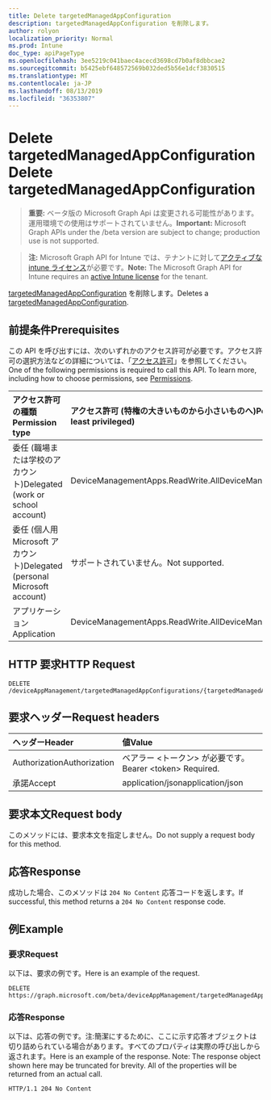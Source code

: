 ```yaml
---
title: Delete targetedManagedAppConfiguration
description: targetedManagedAppConfiguration を削除します。
author: rolyon
localization_priority: Normal
ms.prod: Intune
doc_type: apiPageType
ms.openlocfilehash: 3ee5219c041baec4acecd3698cd7b0af8dbbcae2
ms.sourcegitcommit: b5425ebf648572569b032ded5b56e1dcf3830515
ms.translationtype: MT
ms.contentlocale: ja-JP
ms.lasthandoff: 08/13/2019
ms.locfileid: "36353807"
---
```

# <a name="delete-targetedmanagedappconfiguration"></a><span data-ttu-id="9c08d-103">Delete targetedManagedAppConfiguration</span><span class="sxs-lookup"><span data-stu-id="9c08d-103">Delete targetedManagedAppConfiguration</span></span>

> <span data-ttu-id="9c08d-104">**重要:** ベータ版の Microsoft Graph Api は変更される可能性があります。運用環境での使用はサポートされていません。</span><span class="sxs-lookup"><span data-stu-id="9c08d-104">**Important:** Microsoft Graph APIs under the /beta version are subject to change; production use is not supported.</span></span>

> <span data-ttu-id="9c08d-105">**注:** Microsoft Graph API for Intune では、テナントに対して[アクティブな intune ライセンス](https://go.microsoft.com/fwlink/?linkid=839381)が必要です。</span><span class="sxs-lookup"><span data-stu-id="9c08d-105">**Note:** The Microsoft Graph API for Intune requires an [active Intune license](https://go.microsoft.com/fwlink/?linkid=839381) for the tenant.</span></span>

<span data-ttu-id="9c08d-106">[targetedManagedAppConfiguration](../resources/intune-mam-targetedmanagedappconfiguration.md) を削除します。</span><span class="sxs-lookup"><span data-stu-id="9c08d-106">Deletes a [targetedManagedAppConfiguration](../resources/intune-mam-targetedmanagedappconfiguration.md).</span></span>

## <a name="prerequisites"></a><span data-ttu-id="9c08d-107">前提条件</span><span class="sxs-lookup"><span data-stu-id="9c08d-107">Prerequisites</span></span>
<span data-ttu-id="9c08d-p101">この API を呼び出すには、次のいずれかのアクセス許可が必要です。アクセス許可の選択方法などの詳細については、「[アクセス許可](/graph/permissions-reference)」を参照してください。</span><span class="sxs-lookup"><span data-stu-id="9c08d-p101">One of the following permissions is required to call this API. To learn more, including how to choose permissions, see [Permissions](/graph/permissions-reference).</span></span>

|<span data-ttu-id="9c08d-110">アクセス許可の種類</span><span class="sxs-lookup"><span data-stu-id="9c08d-110">Permission type</span></span>|<span data-ttu-id="9c08d-111">アクセス許可 (特権の大きいものから小さいものへ)</span><span class="sxs-lookup"><span data-stu-id="9c08d-111">Permissions (from most to least privileged)</span></span>|
|:---|:---|
|<span data-ttu-id="9c08d-112">委任 (職場または学校のアカウント)</span><span class="sxs-lookup"><span data-stu-id="9c08d-112">Delegated (work or school account)</span></span>|<span data-ttu-id="9c08d-113">DeviceManagementApps.ReadWrite.All</span><span class="sxs-lookup"><span data-stu-id="9c08d-113">DeviceManagementApps.ReadWrite.All</span></span>|
|<span data-ttu-id="9c08d-114">委任 (個人用 Microsoft アカウント)</span><span class="sxs-lookup"><span data-stu-id="9c08d-114">Delegated (personal Microsoft account)</span></span>|<span data-ttu-id="9c08d-115">サポートされていません。</span><span class="sxs-lookup"><span data-stu-id="9c08d-115">Not supported.</span></span>|
|<span data-ttu-id="9c08d-116">アプリケーション</span><span class="sxs-lookup"><span data-stu-id="9c08d-116">Application</span></span>|<span data-ttu-id="9c08d-117">DeviceManagementApps.ReadWrite.All</span><span class="sxs-lookup"><span data-stu-id="9c08d-117">DeviceManagementApps.ReadWrite.All</span></span>|

## <a name="http-request"></a><span data-ttu-id="9c08d-118">HTTP 要求</span><span class="sxs-lookup"><span data-stu-id="9c08d-118">HTTP Request</span></span>
<!-- {
  "blockType": "ignored"
}
-->
``` http
DELETE /deviceAppManagement/targetedManagedAppConfigurations/{targetedManagedAppConfigurationId}
```

## <a name="request-headers"></a><span data-ttu-id="9c08d-119">要求ヘッダー</span><span class="sxs-lookup"><span data-stu-id="9c08d-119">Request headers</span></span>
|<span data-ttu-id="9c08d-120">ヘッダー</span><span class="sxs-lookup"><span data-stu-id="9c08d-120">Header</span></span>|<span data-ttu-id="9c08d-121">値</span><span class="sxs-lookup"><span data-stu-id="9c08d-121">Value</span></span>|
|:---|:---|
|<span data-ttu-id="9c08d-122">Authorization</span><span class="sxs-lookup"><span data-stu-id="9c08d-122">Authorization</span></span>|<span data-ttu-id="9c08d-123">ベアラー &lt;トークン&gt; が必要です。</span><span class="sxs-lookup"><span data-stu-id="9c08d-123">Bearer &lt;token&gt; Required.</span></span>|
|<span data-ttu-id="9c08d-124">承諾</span><span class="sxs-lookup"><span data-stu-id="9c08d-124">Accept</span></span>|<span data-ttu-id="9c08d-125">application/json</span><span class="sxs-lookup"><span data-stu-id="9c08d-125">application/json</span></span>|

## <a name="request-body"></a><span data-ttu-id="9c08d-126">要求本文</span><span class="sxs-lookup"><span data-stu-id="9c08d-126">Request body</span></span>
<span data-ttu-id="9c08d-127">このメソッドには、要求本文を指定しません。</span><span class="sxs-lookup"><span data-stu-id="9c08d-127">Do not supply a request body for this method.</span></span>

## <a name="response"></a><span data-ttu-id="9c08d-128">応答</span><span class="sxs-lookup"><span data-stu-id="9c08d-128">Response</span></span>
<span data-ttu-id="9c08d-129">成功した場合、このメソッドは `204 No Content` 応答コードを返します。</span><span class="sxs-lookup"><span data-stu-id="9c08d-129">If successful, this method returns a `204 No Content` response code.</span></span>

## <a name="example"></a><span data-ttu-id="9c08d-130">例</span><span class="sxs-lookup"><span data-stu-id="9c08d-130">Example</span></span>

### <a name="request"></a><span data-ttu-id="9c08d-131">要求</span><span class="sxs-lookup"><span data-stu-id="9c08d-131">Request</span></span>
<span data-ttu-id="9c08d-132">以下は、要求の例です。</span><span class="sxs-lookup"><span data-stu-id="9c08d-132">Here is an example of the request.</span></span>
``` http
DELETE https://graph.microsoft.com/beta/deviceAppManagement/targetedManagedAppConfigurations/{targetedManagedAppConfigurationId}
```

### <a name="response"></a><span data-ttu-id="9c08d-133">応答</span><span class="sxs-lookup"><span data-stu-id="9c08d-133">Response</span></span>
<span data-ttu-id="9c08d-p102">以下は、応答の例です。注:簡潔にするために、ここに示す応答オブジェクトは切り詰められている場合があります。すべてのプロパティは実際の呼び出しから返されます。</span><span class="sxs-lookup"><span data-stu-id="9c08d-p102">Here is an example of the response. Note: The response object shown here may be truncated for brevity. All of the properties will be returned from an actual call.</span></span>
``` http
HTTP/1.1 204 No Content
```






